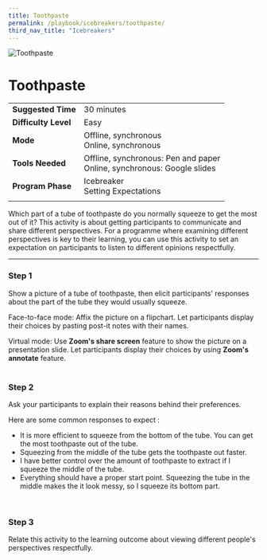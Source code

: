 ```yaml
---
title: Toothpaste
permalink: /playbook/icebreakers/toothpaste/
third_nav_title: "Icebreakers"
---
```

![Toothpaste](/images/organic-toothpaste-tube-and-bamboo-toothbrush-on-fresh-green-4465829.jpg)
# Toothpaste 

|                       |                      |
|-----------------------|----------------------|
| **Suggested Time**   | 30 minutes           |
| **Difficulty Level** | Easy                 |
| **Mode**             | Offline, synchronous <br/> Online, synchronous |
| **Tools Needed**     | Offline, synchronous: Pen and paper <br/> Online, synchronous: Google slides |
| **Program Phase**    | Icebreaker <br/> Setting Expectations | 
|                       |                      |  

  

Which part of a tube of toothpaste do you normally squeeze to get the most out of it? This activity is about getting participants to communicate and share different perspectives. For a programme where examining different perspectives is key to their learning, you can use this activity to set an expectation on participants to listen to different opinions respectfully.    

---
### Step 1  

Show a picture of a tube of toothpaste, then elicit participants' responses about the part of the tube they would usually squeeze.  

Face-to-face mode: Affix the picture on a flipchart. Let participants display their choices by pasting post-it notes with their names.  

Virtual mode: Use **Zoom's share screen** feature to show the picture on a presentation slide. Let participants display their choices by using **Zoom's annotate** feature.  
<br/>  

### Step 2  

Ask your participants to explain their reasons behind their preferences.  

Here are some common responses to expect :
* It is more efficient to squeeze from the bottom of the tube. You can get the most toothpaste out of the tube.
* Squeezing from the middle of the tube gets the toothpaste out faster.
* I have better control over the amount of toothpaste to extract if I squeeze the middle of the tube.
* Everything should have a proper start point. Squeezing the tube in the middle makes the it look messy, so I squeeze its bottom part.  
<br/>

### Step 3  

Relate this activity to the learning outcome about viewing different people's perspectives respectfully.  
